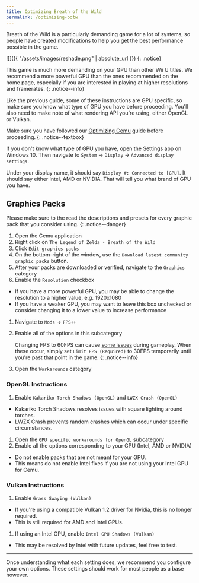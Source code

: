 ```yaml
---
title: Optimizing Breath of the Wild
permalink: /optimizing-botw
---
```


<!--{% include toc title="Table of Contents" %}-->

Breath of the Wild is a particularly demanding game for a lot of systems, so people have created modifications to help you get the best performance possible in the game.

![]({{ "/assets/images/reshade.png" | absolute_url }})
{: .notice}

This game is much more demanding on your GPU than other Wii U titles. We recommend a more powerful GPU than the ones recommended on the home page, especially if you are interested in playing at higher resolutions and framerates.
{: .notice--info}

Like the previous guide, some of these instructions are GPU specific, so make sure you know what type of GPU you have before proceeding. You'll also need to make note of what rendering API you're using, either OpenGL or Vulkan.

Make sure you have followed our [Optimizing Cemu](optimizing-cemu) guide before proceeding.
{: .notice--textbox}

If you don't know what type of GPU you have, open the Settings app on Windows 10. Then navigate to `System` -> `Display` -> `Advanced display settings`.

Under your display name, it should say `Display #: Connected to [GPU]`. It should say either Intel, AMD or NVIDIA. That will tell you what brand of GPU you have.

## Graphics Packs

Please make sure to the read the descriptions and presets for every graphic pack that you consider using.
{: .notice--danger}

1. Open the Cemu application
1. Right click on `The Legend of Zelda - Breath of the Wild`
1. Click `Edit graphics packs`
1. On the bottom-right of the window, use the `Download latest community graphic packs` button.
1. After your packs are downloaded or verified, navigate to the `Graphics` category
1. Enable the `Resolution` checkbox
  - If you have a more powerful GPU, you may be able to change the resolution to a higher value, e.g. 1920x1080
  - If you have a weaker GPU, you may want to leave this box unchecked or consider changing it to a lower value to increase performance
1. Navigate to `Mods` -> `FPS++`
1. Enable all of the options in this subcategory

    Changing FPS to 60FPS can cause [some issues](https://wiki.cemu.info/wiki/The_Legend_of_Zelda:_Breath_of_the_Wild#Issues_arising_by_using_FPS.2B.2B_or_static_FPS.2B.2B) during gameplay. When these occur, simply set `Limit FPS (Required)` to 30FPS temporarily until you're past that point in the game.
    {: .notice--info}

1. Open the `Workarounds` category

### OpenGL Instructions

1. Enable `Kakariko Torch Shadows (OpenGL)` and `LWZX Crash (OpenGL)`
  - Kakariko Torch Shadows resolves issues with square lighting around torches.
  - LWZX Crash prevents random crashes which can occur under specific circumstances.
1. Open the `GPU specific workarounds for OpenGL` subcategory
1. Enable all the options corresponding to your GPU (Intel, AMD or NVIDIA)
  - Do not enable packs that are not meant for your GPU.
  - This means do not enable Intel fixes if you are not using your Intel GPU for Cemu.

### Vulkan Instructions

1. Enable `Grass Swaying (Vulkan)`
  - If you're using a compatible Vulkan 1.2 driver for Nvidia, this is no longer required.
  - This is still required for AMD and Intel GPUs.
1. If using an Intel GPU, enable `Intel GPU Shadows (Vulkan)`
  - This may be resolved by Intel with future updates, feel free to test.

---

Once understanding what each setting does, we recommend you configure your own options. These settings should work for most people as a base however.
